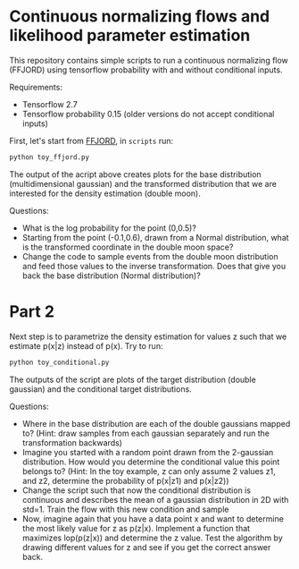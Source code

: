 # Continuous normalizing flows and likelihood parameter estimation

This repository contains simple scripts to run a continuous normalizing flow (FFJORD) using tensorflow probability with and without conditional inputs.

Requirements:
* Tensorflow 2.7
* Tensorflow probability 0.15 (older versions do not accept conditional inputs)

First, let's start from [FFJORD](https://arxiv.org/abs/1810.01367), in ```scripts``` run:

```bash
python toy_ffjord.py
```

The output of the acript above creates plots for the base distribution (multidimensional gaussian) and the transformed distribution that we are interested for the density estimation (double moon).

Questions:
* What is the log probability for the point (0,0.5)?
* Starting from the point (-0.1,0.6), drawn from a Normal distribution, what is the transformed coordinate in the double moon space?
* Change the code to sample events from the double moon distribution and feed those values to the inverse transformation. Does that give you back the base distribution (Normal distribution)?

# Part 2

Next step is to parametrize the density estimation for values z such that we estimate p(x|z) instead of p(x). Try to run:

```bash
python toy_conditional.py
```
The outputs of the script are plots of the target distribution (double gaussian) and the conditional target distributions.

Questions:
* Where in the base distribution are each of the double gaussians mapped to? (Hint: draw samples from each gaussian separately and run the transformation backwards)
* Imagine you started with a random point drawn from the 2-gaussian distribution. How would you determine the conditional value this point belongs to? (Hint: In the toy example, z can only assume 2 values z1, and z2, determine the probability of p(x|z1) and p(x|z2))
* Change the script such that now the conditional distribution is continuous and describes the mean of a gaussian distribution in 2D with std=1. Train the flow with this new condition and sample
* Now, imagine again that you have a data point x and want to determine the most likely value for z as p(z|x). Implement a function that maximizes lop(p(z|x)) and determine the z value. Test the algorithm by drawing different values for z and see if you get the correct answer back.
